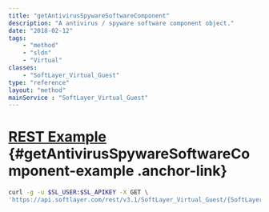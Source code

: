 ```yaml
---
title: "getAntivirusSpywareSoftwareComponent"
description: "A antivirus / spyware software component object."
date: "2018-02-12"
tags:
    - "method"
    - "sldn"
    - "Virtual"
classes:
    - "SoftLayer_Virtual_Guest"
type: "reference"
layout: "method"
mainService : "SoftLayer_Virtual_Guest"
---
```


# [REST Example](#getAntivirusSpywareSoftwareComponent-example) <a href="/article/rest/"><i class="fas fa-question"></i></a> {#getAntivirusSpywareSoftwareComponent-example .anchor-link} 
```bash
curl -g -u $SL_USER:$SL_APIKEY -X GET \
'https://api.softlayer.com/rest/v3.1/SoftLayer_Virtual_Guest/{SoftLayer_Virtual_GuestID}/getAntivirusSpywareSoftwareComponent'
```
